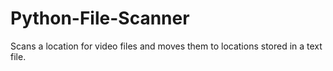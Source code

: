 # Python-File-Scanner
Scans a location for video files and moves them to locations stored in a text file.

